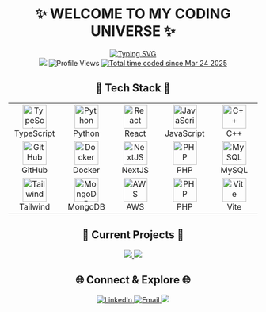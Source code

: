 # <div align="center">✨ WELCOME TO MY CODING UNIVERSE ✨</div>

<div align="center">
  <a href="https://github.com/MikaStiebitz">
    <img src="https://readme-typing-svg.herokuapp.com?font=Fira+Code&size=30&duration=3000&pause=1000&color=F724A9&center=true&vCenter=true&random=false&width=600&height=100&lines=Full-Stack+Developer;Creative+Problem+Solver;Open+Source+Enthusiast;Always+Learning;Rust+Explorer;3D+Printing+Fan" alt="Typing SVG" />
  </a>
</div>

<div align="center">
  <img src="https://custom-icon-badges.demolab.com/badge/Currently-Online-brightgreen?style=for-the-badge&logo=broadcast-tower&logoColor=white"/>
  <img src="https://komarev.com/ghpvc/?username=MikaStiebitz&style=for-the-badge&color=blueviolet" alt="Profile Views"/>
  <a href="https://wakatime.com/@1722166e-293b-46d0-8ece-a536ce873518"><img src="https://wakatime.com/badge/user/1722166e-293b-46d0-8ece-a536ce873518.svg" alt="Total time coded since Mar 24 2025" /></a>
</div>

## <div align="center">🧩 Tech Stack 🧩</div>

<div align="center">
  <table>
    <tr>
      <td align="center" width="96">
        <img src="https://techstack-generator.vercel.app/ts-icon.svg" alt="TypeScript" width="48" height="48" />
        <br>TypeScript
      </td>
      <td align="center" width="96">
        <img src="https://techstack-generator.vercel.app/python-icon.svg" alt="Python" width="48" height="48" />
        <br>Python
      </td>
      <td align="center" width="96">
        <img src="https://techstack-generator.vercel.app/react-icon.svg" alt="React" width="48" height="48" />
        <br>React
      </td>
      <td align="center" width="96">
        <img src="https://techstack-generator.vercel.app/js-icon.svg" alt="JavaScript" width="48" height="48" />
        <br>JavaScript
      </td>
      <td align="center" width="96">
        <img src="https://techstack-generator.vercel.app/cpp-icon.svg" alt="C++" width="48" height="48" />
        <br>C++
      </td>
    </tr>
    <tr>
      <td align="center" width="96">
        <img src="https://techstack-generator.vercel.app/github-icon.svg" alt="GitHub" width="48" height="48" />
        <br>GitHub
      </td>
      <td align="center" width="96">
        <img src="https://techstack-generator.vercel.app/docker-icon.svg" alt="Docker" width="48" height="48" />
        <br>Docker
      </td>
      <td align="center" width="96">
        <img src="https://skillicons.dev/icons?i=nextjs" alt="NextJS" width="48" height="48" />
        <br>NextJS
      </td>
      <td align="center" width="96">
        <img src="https://skillicons.dev/icons?i=php" alt="PHP" width="48" height="48" />
        <br>PHP
      </td>
      <td align="center" width="96">
        <img src="https://techstack-generator.vercel.app/mysql-icon.svg" alt="MySQL" width="48" height="48" />
        <br>MySQL
      </td>
    </tr>
    <tr>
      <td align="center" width="96">
        <img src="https://skillicons.dev/icons?i=tailwind" alt="Tailwind" width="48" height="48" />
        <br>Tailwind
      </td>
      <td align="center" width="96">
        <img src="https://skillicons.dev/icons?i=mongodb" alt="MongoDB" width="48" height="48" />
        <br>MongoDB
      </td>
      <td align="center" width="96">
        <img src="https://skillicons.dev/icons?i=aws" alt="AWS" width="48" height="48" />
        <br>AWS
      </td>
      <td align="center" width="96">
        <img src="https://skillicons.dev/icons?i=php" alt="PHP" width="48" height="48" />
        <br>PHP
      </td>
      <td align="center" width="96">
        <img src="https://skillicons.dev/icons?i=vite" alt="Vite" width="48" height="48" />
        <br>Vite
      </td>
    </tr>
  </table>
</div>

## <div align="center">🔭 Current Projects 🔭</div>

<div align="center">
  <a href="https://github.com/MikaStiebitz/React-Modern-Gantt">
    <img src="https://github-readme-stats.vercel.app/api/pin/?username=MikaStiebitz&repo=React-Modern-Gantt&theme=radical&hide_border=true" />
  </a>
  <a href="https://github.com/MikaStiebitz/Git-Gud">
    <img src="https://github-readme-stats.vercel.app/api/pin/?username=MikaStiebitz&repo=Git-Gud&theme=radical&hide_border=true" />
  </a>
</div>

## <div align="center">🌐 Connect & Explore 🌐</div>

<div align="center">
  <a href="https://linkedin.com/in/mika-stiebitz-0a13b122b">
    <img src="https://img.shields.io/badge/LinkedIn-0077B5?style=for-the-badge&logo=linkedin&logoColor=white" alt="LinkedIn"/>
  </a>
  <a href="mailto:mika.stiebitz@gmail.com">
    <img src="https://img.shields.io/badge/Email-D14836?style=for-the-badge&logo=gmail&logoColor=white" alt="Email"/>
  </a>
  <a href="#top">
    <img src="https://custom-icon-badges.demolab.com/badge/-⬆️_Back_to_Top-purple?style=for-the-badge&logoColor=white"/>
  </a>
</div>
